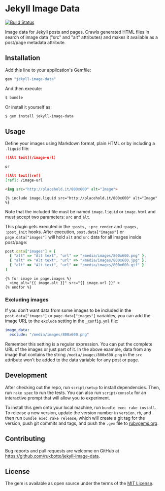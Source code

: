 # Jekyll Image Data

[![Build Status](https://travis-ci.org/rukbotto/jekyll-image-data.svg?branch=master)](https://travis-ci.org/rukbotto/jekyll-image-data)

Image data for Jekyll posts and pages. Crawls generated HTML files in search of image data ("src" and "alt" attributes) and makes it available as a post/page metadata attribute.

## Installation

Add this line to your application's Gemfile:

```ruby
gem "jekyll-image-data"
```

And then execute:

```sh
$ bundle
```

Or install it yourself as:

```sh
$ gem install jekyll-image-data
```

## Usage

Define your images using Markdown format, plain HTML or by including a `.liquid` file:

```markdown
![Alt text](/image-url)

or

![Alt text][ref]
[ref]: /image-url
```

```html
<img src="http://placehold.it/800x600" alt="Image">
```

```liquid
{% include image.liquid src="http://placehold.it/800x600" alt="Image" %}
```

Note that the included file must be named `image.liquid` or `image.html` and must accept two parameters: `src` and `alt`.

This plugin gets executed in the `:posts, :pre_render` and `:pages, :post_init` hooks. After execution, `post.data["images"]` or `page.data["images"]` will hold `alt` and `src` data for all images inside post/page:

```ruby
post.data["images"] = [
  { "alt" => "Alt text", "url" => "/media/images/800x600.png" },
  { "alt" => "Alt text", "url" => "/media/images/800x600.jpg" },
  { "alt" => "Alt text", "url" => "/media/images/800x600.gif" }
]
```

```liquid
{% for image in page.images %}
  <img alt="{{ image.alt }}" src="{{ image.url }}" >
{% endfor %}
```

### Excluding images

If you don't want data from some images to be included in the `post.data["images"]` or `page.data["images"]` variables, you can add the image URL to the `exclude` setting in the `_config.yml` file:

```yaml
image_data:
  exclude: "/media/images/800x600.png"
```

Remember this setting is a regular expression. You can put the complete URL of the images or just part of it. In the above example, data from any image that contains the string `/media/images/800x600.png` in the `src` attribute won't be added to the data variable for any post or page.

## Development

After checking out the repo, run `script/setup` to install dependencies. Then, run `rake spec` to run the tests. You can also run `script/console` for an interactive prompt that will allow you to experiment.

To install this gem onto your local machine, run `bundle exec rake install`. To release a new version, update the version number in `version.rb`, and then run `bundle exec rake release`, which will create a git tag for the version, push git commits and tags, and push the `.gem` file to [rubygems.org](https://rubygems.org).

## Contributing

Bug reports and pull requests are welcome on GitHub at https://github.com/rukbotto/jekyll-image-data.

## License

The gem is available as open source under the terms of the [MIT License](http://opensource.org/licenses/MIT).
